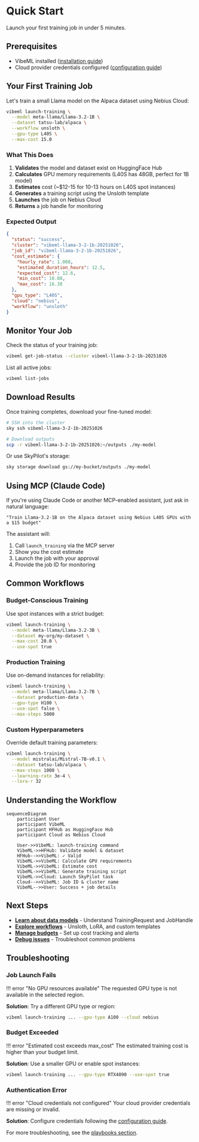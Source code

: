 # Quick Start

Launch your first training job in under 5 minutes.

## Prerequisites

- VibeML installed ([installation guide](installation.md))
- Cloud provider credentials configured ([configuration guide](configuration.md))

## Your First Training Job

Let's train a small Llama model on the Alpaca dataset using Nebius Cloud:

```bash
vibeml launch-training \
  --model meta-llama/Llama-3.2-1B \
  --dataset tatsu-lab/alpaca \
  --workflow unsloth \
  --gpu-type L40S \
  --max-cost 15.0
```

### What This Does

1. **Validates** the model and dataset exist on HuggingFace Hub
2. **Calculates** GPU memory requirements (L40S has 48GB, perfect for 1B model)
3. **Estimates** cost (~$12-15 for 10-13 hours on L40S spot instances)
4. **Generates** a training script using the Unsloth template
5. **Launches** the job on Nebius Cloud
6. **Returns** a job handle for monitoring

### Expected Output

```json
{
  "status": "success",
  "cluster": "vibeml-llama-3-2-1b-20251026",
  "job_id": "vibeml-llama-3-2-1b-20251026",
  "cost_estimate": {
    "hourly_rate": 1.008,
    "estimated_duration_hours": 12.5,
    "expected_cost": 12.6,
    "min_cost": 10.08,
    "max_cost": 16.38
  },
  "gpu_type": "L40S",
  "cloud": "nebius",
  "workflow": "unsloth"
}
```

## Monitor Your Job

Check the status of your training job:

```bash
vibeml get-job-status --cluster vibeml-llama-3-2-1b-20251026
```

List all active jobs:

```bash
vibeml list-jobs
```

## Download Results

Once training completes, download your fine-tuned model:

```bash
# SSH into the cluster
sky ssh vibeml-llama-3-2-1b-20251026

# Download outputs
scp -r vibeml-llama-3-2-1b-20251026:~/outputs ./my-model
```

Or use SkyPilot's storage:

```bash
sky storage download gs://my-bucket/outputs ./my-model
```

## Using MCP (Claude Code)

If you're using Claude Code or another MCP-enabled assistant, just ask in natural language:

```
"Train Llama-3.2-1B on the Alpaca dataset using Nebius L40S GPUs with a $15 budget"
```

The assistant will:
1. Call `launch_training` via the MCP server
2. Show you the cost estimate
3. Launch the job with your approval
4. Provide the job ID for monitoring

## Common Workflows

### Budget-Conscious Training

Use spot instances with a strict budget:

```bash
vibeml launch-training \
  --model meta-llama/Llama-3.2-3B \
  --dataset my-org/my-dataset \
  --max-cost 20.0 \
  --use-spot true
```

### Production Training

Use on-demand instances for reliability:

```bash
vibeml launch-training \
  --model meta-llama/Llama-3.2-7B \
  --dataset production-data \
  --gpu-type H100 \
  --use-spot false \
  --max-steps 5000
```

### Custom Hyperparameters

Override default training parameters:

```bash
vibeml launch-training \
  --model mistralai/Mistral-7B-v0.1 \
  --dataset tatsu-lab/alpaca \
  --max-steps 1000 \
  --learning-rate 3e-4 \
  --lora-r 32
```

## Understanding the Workflow

```mermaid
sequenceDiagram
    participant User
    participant VibeML
    participant HFHub as HuggingFace Hub
    participant Cloud as Nebius Cloud

    User->>VibeML: launch-training command
    VibeML->>HFHub: Validate model & dataset
    HFHub-->>VibeML: ✓ Valid
    VibeML->>VibeML: Calculate GPU requirements
    VibeML->>VibeML: Estimate cost
    VibeML->>VibeML: Generate training script
    VibeML->>Cloud: Launch SkyPilot task
    Cloud-->>VibeML: Job ID & cluster name
    VibeML-->>User: Success + job details
```

## Next Steps

- **[Learn about data models](../concepts/models.md)** - Understand TrainingRequest and JobHandle
- **[Explore workflows](../concepts/workflows.md)** - Unsloth, LoRA, and custom templates
- **[Manage budgets](../how-to/track-budgets.md)** - Set up cost tracking and alerts
- **[Debug issues](../how-to/debug-cloud.md)** - Troubleshoot common problems

## Troubleshooting

### Job Launch Fails

!!! error "No GPU resources available"
    The requested GPU type is not available in the selected region.

**Solution**: Try a different GPU type or region:

```bash
vibeml launch-training ... --gpu-type A100 --cloud nebius
```

### Budget Exceeded

!!! error "Estimated cost exceeds max_cost"
    The estimated training cost is higher than your budget limit.

**Solution**: Use a smaller GPU or enable spot instances:

```bash
vibeml launch-training ... --gpu-type RTX4090 --use-spot true
```

### Authentication Error

!!! error "Cloud credentials not configured"
    Your cloud provider credentials are missing or invalid.

**Solution**: Configure credentials following the [configuration guide](configuration.md).

For more troubleshooting, see the [playbooks section](../playbooks/troubleshooting.md).
